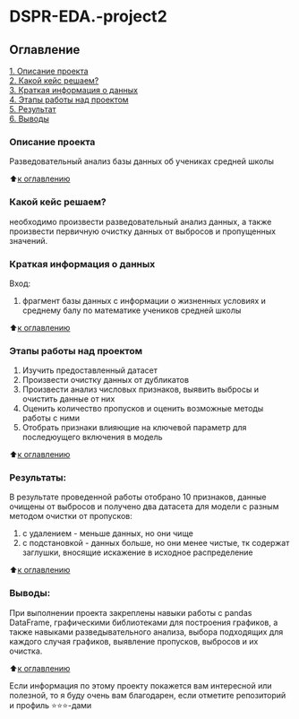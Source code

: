 # DSPR-EDA.-project2

## Оглавление  
[1. Описание проекта](.README.md#Описание-проекта)  
[2. Какой кейс решаем?](.README.md#Какой-кейс-решаем)  
[3. Краткая информация о данных](.README.md#Краткая-информация-о-данных)  
[4. Этапы работы над проектом](.README.md#Этапы-работы-над-проектом)  
[5. Результат](.README.md#Результат)    
[6. Выводы](.README.md#Выводы) 

### Описание проекта    
Разведовательный анализ базы данных об учениках средней школы

:arrow_up:[к оглавлению](_)


### Какой кейс решаем?    
необходимо произвести разведовательный анализ данных, а также произвести первичную очистку данных от выбросов и пропущенных значений.

### Краткая информация о данных
Вход:
1. фрагмент базы данных с информации о жизненных условиях и среднему балу по математике учеников средней школы
  
:arrow_up:[к оглавлению](.README.md#Оглавление)


### Этапы работы над проектом  
1. Изучить предоставленный датасет
2. Произвести очистку данных от дубликатов
3. Произвести анализ числовых признаков, выявить выбросы и очистить данные от них
4. Оценить количество пропусков и оценить возможные методы работы с ними
5. Отобрать признаки влияющие на ключевой параметр для последюущего включения в модель

:arrow_up:[к оглавлению](.README.md#Оглавление)


### Результаты:  
В результате проведенной работы отобрано 10 признаков, данные очищены от выбросов и получено два датасета для модели с разным методом очистки от пропусков: 
1) с удалением - меньше данных, но они чище
2) с подстановкой - данных больше, но они менее чистые, тк содержат заглушки, вносящие искажение в исходное распределение

:arrow_up:[к оглавлению](.README.md#Оглавление)


### Выводы:  
При выполнении проекта закреплены навыки работы с pandas DataFrame, графическими библиотеками для построения графиков, а также навыками разведывательного анализа, 
выбора подходящих для каждого случая графиков, выявление пропусков, выбросов и их очистка.

:arrow_up:[к оглавлению](.README.md#Оглавление)


Если информация по этому проекту покажется вам интересной или полезной, то я буду очень вам благодарен, если отметите репозиторий и профиль ⭐️⭐️⭐️-дами
